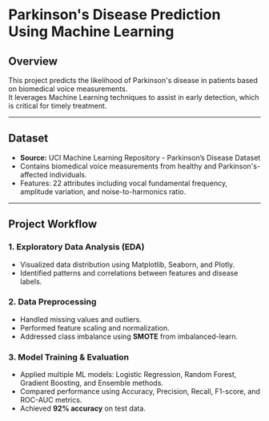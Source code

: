 # Parkinson's Disease Prediction Using Machine Learning

## Overview
This project predicts the likelihood of Parkinson's disease in patients based on biomedical voice measurements.  
It leverages Machine Learning techniques to assist in early detection, which is critical for timely treatment.

---

## Dataset
- **Source:** UCI Machine Learning Repository - Parkinson’s Disease Dataset
- Contains biomedical voice measurements from healthy and Parkinson's-affected individuals.
- Features: 22 attributes including vocal fundamental frequency, amplitude variation, and noise-to-harmonics ratio.

---

## Project Workflow
### 1. Exploratory Data Analysis (EDA)
- Visualized data distribution using Matplotlib, Seaborn, and Plotly.
- Identified patterns and correlations between features and disease labels.

### 2. Data Preprocessing
- Handled missing values and outliers.
- Performed feature scaling and normalization.
- Addressed class imbalance using **SMOTE** from imbalanced-learn.

### 3. Model Training & Evaluation
- Applied multiple ML models: Logistic Regression, Random Forest, Gradient Boosting, and Ensemble methods.
- Compared performance using Accuracy, Precision, Recall, F1-score, and ROC-AUC metrics.
- Achieved **92% accuracy** on test data.
